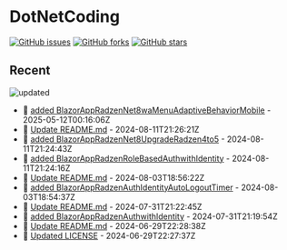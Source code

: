 # DotNetCoding

[![GitHub issues](https://img.shields.io/github/issues/akifmt/DotNetCoding)](https://github.com/akifmt/DotNetCoding/issues)
[![GitHub forks](https://img.shields.io/github/forks/akifmt/DotNetCoding)](https://github.com/akifmt/DotNetCoding/network)
[![GitHub stars](https://img.shields.io/github/stars/akifmt/DotNetCoding)](https://github.com/akifmt/DotNetCoding/stargazers)


## Recent

<!-- Latest_Commits_Start -->
![updated](https://img.shields.io/badge/Updated-Mon%20May%2012%202025%2000%3A18%3A55%20GMT%2B0000%20(Coordinated%20Universal%20Time)-blue.svg)
- :page_facing_up: [added BlazorAppRadzenNet8waMenuAdaptiveBehaviorMobile](https://github.com/akifmt/DotNetCoding/commit/2373b3eb5c757e1771e324e83b03055a00915257) - 2025-05-12T00:16:06Z 
- :page_facing_up: [Update README.md](https://github.com/akifmt/DotNetCoding/commit/cf9df3053b1ec3cc7eb082522ffc029203cb35ab) - 2024-08-11T21:26:21Z 
- :page_facing_up: [added BlazorAppRadzenNet8UpgradeRadzen4to5](https://github.com/akifmt/DotNetCoding/commit/ee014e183ae7d280f158650a7efe08a393688392) - 2024-08-11T21:24:43Z 
- :page_facing_up: [added BlazorAppRadzenRoleBasedAuthwithIdentity](https://github.com/akifmt/DotNetCoding/commit/30ac4364bbd168c825293591b81b4ccaab2f0701) - 2024-08-11T21:24:16Z 
- :page_facing_up: [Update README.md](https://github.com/akifmt/DotNetCoding/commit/464fcd380255990348f1b88cbb7516b9cc5382df) - 2024-08-03T18:56:22Z 
- :page_facing_up: [added BlazorAppRadzenAuthIdentityAutoLogoutTimer](https://github.com/akifmt/DotNetCoding/commit/228a99efdda6af4f92497836a45a98062a07e48a) - 2024-08-03T18:54:37Z 
- :page_facing_up: [Update README.md](https://github.com/akifmt/DotNetCoding/commit/fe1e669e4f2785ef920aba4f893afdf444e11c5d) - 2024-07-31T21:22:45Z 
- :page_facing_up: [added BlazorAppRadzenAuthwithIdentity](https://github.com/akifmt/DotNetCoding/commit/38b36f8ba37dc9b7db780d2c7924501f80aebee6) - 2024-07-31T21:19:54Z 
- :page_facing_up: [Update README.md](https://github.com/akifmt/DotNetCoding/commit/78cccae88e7bb2229ba34d4dff5a1d1376b19b07) - 2024-06-29T22:28:38Z 
- :page_facing_up: [Updated LICENSE](https://github.com/akifmt/DotNetCoding/commit/cde2e507b394d2cb3fe538790e19a09fe3017895) - 2024-06-29T22:27:37Z 
<!-- Latest_Commits_End -->
